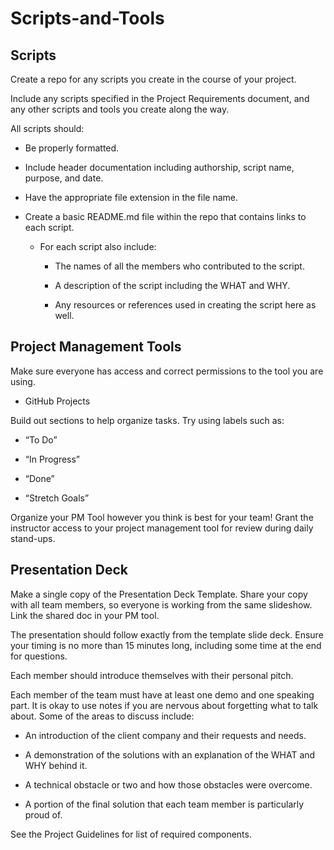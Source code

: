 # Scripts-and-Tools

## Scripts

Create a repo for any scripts you create in the course of your project.

Include any scripts specified in the Project Requirements document, and any other scripts and tools you create along the way.

All scripts should:

  * Be properly formatted.
 
  * Include header documentation including authorship, script name, purpose, and date.

  * Have the appropriate file extension in the file name. 

- Create a basic README.md file within the repo that contains links to each script. 
 
   * For each script also include:

       - The names of all the members who contributed to the script.

       - A description of the script including the WHAT and WHY.

       - Any resources or references used in creating the script here as well.

## Project Management Tools

Make sure everyone has access and correct permissions to the tool you are using.

* GitHub Projects

Build out sections to help organize tasks. Try using labels such as:

- “To Do”

- “In Progress”

- “Done” 

- “Stretch Goals”
 
Organize your PM Tool however you think is best for your team! 
Grant the instructor access to your project management tool for review during daily stand-ups.

## Presentation Deck

Make a single copy of the Presentation Deck Template. Share your copy with all team members, so everyone is working from the same slideshow.
Link the shared doc in your PM tool.

The presentation should follow exactly from the template slide deck. Ensure your timing is no more than 15 minutes long, including some time at the end for questions.

Each member should introduce themselves with their personal pitch.

Each member of the team must have at least one demo and one speaking part. It is okay to use notes if you are nervous about forgetting what to talk about. Some of the areas to discuss include:

* An introduction of the client company and their requests and needs.

* A demonstration of the solutions with an explanation of the WHAT and WHY behind it.

* A technical obstacle or two and how those obstacles were overcome.

* A portion of the final solution that each team member is particularly proud of.

See the Project Guidelines for list of required components.



